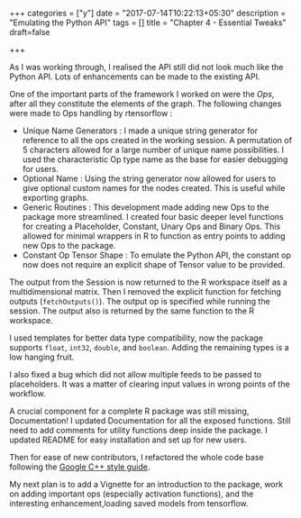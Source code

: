 +++
categories = ["y"]
date = "2017-07-14T10:22:13+05:30"
description = "Emulating the Python API"
tags = []
title = "Chapter 4 - Essential Tweaks"
draft=false

+++

As I was working through, I realised the API still did not look much like the Python API. Lots of enhancements can be made to the existing API. 

One of the important parts of the framework I worked on were the *Ops*, after all they constitute the elements of the graph. The following changes were made to Ops handling by rtensorflow :
- Unique Name Generators : I made a unique string generator for reference to all the ops created in the working session. A permutation of 5 characters allowed for a large number of unique name possibilities. I used the characteristic Op type name as the base for easier debugging for users.
- Optional Name : Using the string generator now allowed for users to give optional custom names for the nodes created. This is useful while exporting graphs.
- Generic Routines : This development made adding new Ops to the package more streamlined. I created four basic deeper level functions for creating a Placeholder, Constant, Unary Ops and Binary Ops. This allowed for minimal wrappers in R to function as entry points to adding new Ops to the package.
- Constant Op Tensor Shape : To emulate the Python API, the constant op now does not require an explicit shape of Tensor value to be provided. 

The output from the Session is now returned to the R workspace itself as a multidimensional matrix. Then I removed the explicit function for fetching outputs (`fetchOutputs()`). The output op is specified while running the session. The output also is returned by the same function to the R workspace. 

I used templates for better data type compatibility, now the package supports `float`, `int32`, `double`, and `boolean`. Adding the remaining types is a low hanging fruit.

I also fixed a bug which did not allow multiple feeds to be passed to placeholders. It was a matter of clearing input values in wrong points of the workflow.

A crucial component for a complete R package was still missing, Documentation! I updated Documentation for all the exposed functions. Still need to add comments for utility functions deep inside the package. I updated README for easy installation and set up for new users.

Then for ease of new contributors, I refactored the whole code base following the [Google C++ style guide](https://google.github.io/styleguide/cppguide.html).

My next plan is to add a Vignette for an introduction to the package, work on adding important ops (especially activation functions), and the interesting enhancement,loading saved models from tensorflow.
